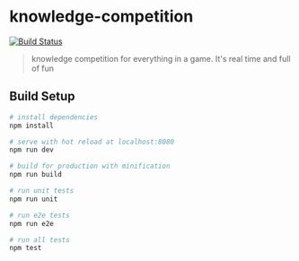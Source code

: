 # knowledge-competition
[![Build Status](https://travis-ci.org/yancey1204/knowledgeCompetition.svg?branch=master)](https://travis-ci.org/yancey1204/knowledgeCompetition)

> knowledge competition for everything in a game. It's real time and full of fun

## Build Setup

``` bash
# install dependencies
npm install

# serve with hot reload at localhost:8080
npm run dev

# build for production with minification
npm run build

# run unit tests
npm run unit

# run e2e tests
npm run e2e

# run all tests
npm test
```
